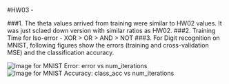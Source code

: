 #HW03 - 

###1. The theta values arrived from training were similar to HW02 values. It was just sclaed down version with similar ratios as HW02.
###2. Training Time for Iso-error - XOR > OR > AND > NOT
###3. For Digit recognition on MNIST, following figures show the errors (training and cross-validation MSE) and the classification accuracy.


![Image for MNIST Error: error vs num_iterations ](https://github.com/Aayush-Ankit/BME_595_deep_learning/tree/master/HW03/training_mnist.png)
![Image for MNIST Accuracy: class_acc vs num_iterations ](https://github.com/Aayush-Ankit/BME_595_deep_learning/tree/master/HW03/classification_accuracy.png)


